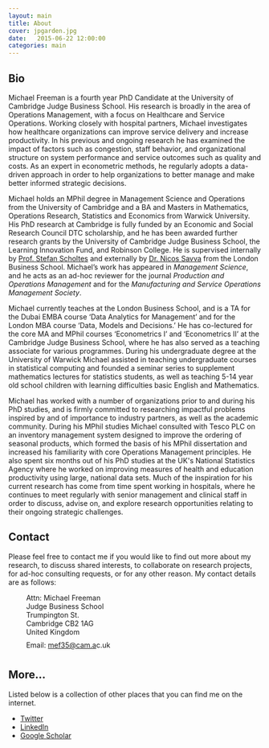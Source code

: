 ```yaml
---
layout: main
title: About
cover: jpgarden.jpg
date:   2015-06-22 12:00:00
categories: main
---
```



## Bio

Michael Freeman is a fourth year PhD Candidate at the University of Cambridge Judge Business School. His research is broadly in the area of Operations Management, with a focus on Healthcare and Service Operations. Working closely with hospital partners, Michael investigates how healthcare organizations can improve service delivery and increase productivity. In his previous and ongoing research he has examined the impact of factors such as congestion, staff behavior, and organizational structure on system performance and service outcomes such as quality and costs. As an expert in econometric methods, he regularly adopts a data-driven approach in order to help organizations to better manage and make better informed strategic decisions.

Michael holds an MPhil degree in Management Science and Operations from the University of Cambridge and a BA and Masters in Mathematics, Operations Research, Statistics and Economics from Warwick University. His PhD research at Cambridge is fully funded by an Economic and Social Research Council DTC scholarship, and he has been awarded further research grants by the University of Cambridge Judge Business School, the Learning Innovation Fund, and Robinson College. He is supervised internally by [Prof. Stefan Scholtes](http://www.jbs.cam.ac.uk/faculty-research/faculty-a-z/stefan-scholtes/) and externally by [Dr. Nicos Savva](https://www.london.edu/faculty-and-research/faculty/profiles/savva-n) from the London Business School. Michael’s work has appeared in *Management Science*, and he acts as an ad-hoc reviewer for the journal *Production and Operations Management* and for the *Manufacturing and Service Operations Management Society*.

Michael currently teaches at the London Business School, and is a TA for the Dubai EMBA course ‘Data Analytics for Management’ and for the London MBA course ‘Data, Models and Decisions.’ He has co-lectured for the core MA and MPhil courses ‘Econometrics I’ and ‘Econometrics II’ at the Cambridge Judge Business School, where he has also served as a teaching associate for various programmes. During his undergraduate degree at the University of Warwick Michael assisted in teaching undergraduate courses in statistical computing and founded a seminar series to supplement mathematics lectures for statistics students, as well as teaching 5-14 year old school children with learning difficulties basic English and Mathematics.
 
Michael has worked with a number of organizations prior to and during his PhD studies, and is firmly committed to researching impactful problems inspired by and of importance to industry partners, as well as the academic community. During his MPhil studies Michael consulted with Tesco PLC on an inventory management system designed to improve the ordering of seasonal products, which formed the basis of his MPhil dissertation and increased his familiarity with core Operations Management principles. He also spent six months out of his PhD studies at the UK's National Statistics Agency where he worked on improving measures of health and education productivity using large, national data sets. Much of the inspiration for his current research has come from time spent working in hospitals, where he continues to meet regularly with senior management and clinical staff in order to discuss, advise on, and explore research opportunities relating to their ongoing strategic challenges.

## Contact

Please feel free to contact me if you would like to find out more about my research, to discuss shared interests, to collaborate on research projects, for ad-hoc consulting requests, or for any other reason.
My contact details are as follows:

&nbsp;&nbsp;&nbsp;&nbsp;&nbsp;&nbsp;&nbsp;&nbsp;&nbsp;Attn: Michael Freeman<br>
&nbsp;&nbsp;&nbsp;&nbsp;&nbsp;&nbsp;&nbsp;&nbsp;&nbsp;Judge Business School<br>
&nbsp;&nbsp;&nbsp;&nbsp;&nbsp;&nbsp;&nbsp;&nbsp;&nbsp;Trumpington St.<br>
&nbsp;&nbsp;&nbsp;&nbsp;&nbsp;&nbsp;&nbsp;&nbsp;&nbsp;Cambridge CB2 1AG<br>
&nbsp;&nbsp;&nbsp;&nbsp;&nbsp;&nbsp;&nbsp;&nbsp;&nbsp;United Kingdom<br>
&nbsp;&nbsp;&nbsp;&nbsp;&nbsp;&nbsp;&nbsp;&nbsp;&nbsp;<span style="line-height:2.5em;">Email: <a target="_blank" id="contact" href="http://www.google.com/recaptcha/mailhide/d?k=01RgRLgvxEUrUhAUtFCSPNRA==&amp;c=0nIRqiLvmUU-5ifT56SvMSY2hB9qsGA9T0u6dIWkHPI=">mef3<span style="display:none">3829</span>5@cam.a<span style="display:none">k</span>c.uk</a></span>


## More...

Listed below is a collection of other places that you can find me on the internet.

- [Twitter](https://twitter.com/mfrmn)
- [LinkedIn](https://uk.linkedin.com/in/mfrmn)
- [Google Scholar](https://scholar.google.co.uk/citations?hl=en&user=QkeVpDgAAAAJ)

